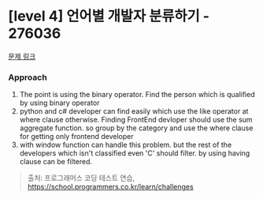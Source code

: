 # [level 4] 언어별 개발자 분류하기 - 276036 

[문제 링크](https://school.programmers.co.kr/learn/courses/30/lessons/276036) 


### Approach 
1. The point is using the binary operator. Find the person which is qualified by using binary operator
2. python and c# developer can find easily which use the like operator at where clause otherwise. Finding FrontEnd devloper should use the sum aggregate function. so group by the category and use the where clause for getting only frontend developer
3. with window function can handle this problem. but the rest of the developers which isn't classified even 'C' should filter. by using having clause can be filtered.


> 출처: 프로그래머스 코딩 테스트 연습, https://school.programmers.co.kr/learn/challenges
